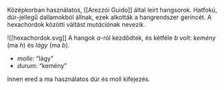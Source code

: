 Középkorban használatos, [[Arezzói Guido]] által leírt hangsorok. Hatfokú, dúr-jellegű dallamokból állnak, ezek alkották a hangrendszer gerincét. A hexachordok közötti váltást *mutáció*nak nevezik.

![[hexachordok.svg]]
A hangok *a*-ról kezdődtek, és kétféle *b* volt: *kemény* (ma *h*) és *lágy* (ma *b*).
- *molle:* “lágy”
- *durum*: “kemény”

Innen ered a ma használatos dúr és moll kifejezés.